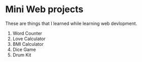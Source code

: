 # Mini Web projects
These are things that I learned while learning web devlopment.
1. Word Counter 
2. Love Calculator
3. BMI Calculator
4. Dice Game
5. Drum Kit


